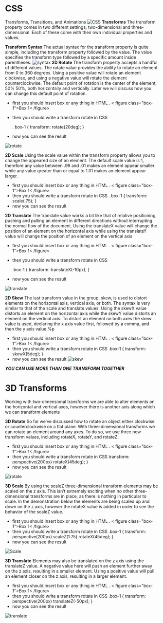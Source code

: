 # CSS
 Transforms, Transitions, and Animations
![CSS](https://miro.medium.com/max/1000/0*z-NzK5spBWCM5gp_.jpg)
**Transforms**
The transform property comes in two different settings, two-dimensional and three-dimensional. Each of these come with their own individual properties and values.

**Transform Syntax**
The actual syntax for the transform property is quite simple, including the transform property followed by the value. The value specifies the transform type followed by a specific amount inside parentheses.
![syntax](https://miro.medium.com/max/1440/1*_NVMTnvHTM9teQxrVRlDeg.png)
**2D Rotate**
The transform property accepts a handful of different values. The rotate value provides the ability to rotate an element from 0 to 360 degrees. Using a positive value will rotate an element clockwise, and using a negative value will rotate the element counterclockwise. The default point of rotation is the center of the element, 50% 50%, both horizontally and vertically. Later we will discuss how you can change this default point of rotation.
- first you should insert box or any thing in HTML 
  .  < figure class="box-1">Box 1< /figure>
- then you should write a transform rotate in CSS

    . box-1 {
  transform: rotate(20deg);
}
- now you can see the result

![rotate](https://i7x7p5b7.stackpathcdn.com/codrops/wp-content/uploads/2014/12/transform-origin-examples.png)

**2D Scale**
Using the scale value within the transform property allows you to change the appeared size of an element. The default scale value is 1, therefore any value between .99 and .01 makes an element appear smaller while any value greater than or equal to 1.01 makes an element appear larger.
- first you should insert box or any thing in HTML 
  .  < figure class="box-1">Box 1< /figure>
- then you should write a transform rotate in CSS
    . box-1 {
  transform: scale(.75);
}
- now you can see the result

**2D Translate**
The translate value works a bit like that of relative positioning, pushing and pulling an element in different directions without interrupting the normal flow of the document. Using the translateX value will change the position of an element on the horizontal axis while using the translateY value will change the position of an element on the vertical axis

- first you should insert box or any thing in HTML 
  .  < figure class="box-1">Box 1< /figure>
- then you should write a transform rotate in CSS

  .box-1 {
  transform: translateX(-10px);
}
- now you can see the result

![translate](https://www.gatevidyalay.com/wp-content/uploads/2019/08/2D-Translation-in-Computer-Graphics.png)

**2D Skew**
The last transform value in the group, skew, is used to distort elements on the horizontal axis, vertical axis, or both. The syntax is very similar to that of the scale and translate values. Using the skewX value distorts an element on the horizontal axis while the skewY value distorts an element on the vertical axis. To distort an element on both axes the skew value is used, declaring the x axis value first, followed by a comma, and then the y axis value.%p

- first you should insert box or any thing in HTML 
  .  < figure class="box-1">Box 1< /figure>
- then you should write a transform rotate in CSS
.box-1 {
  transform: skewX(5deg);
}
- now you can see the result
![skew](https://cdn.educba.com/academy/wp-content/uploads/2020/06/CSS-skew.jpg)

***YOU CAN USE MORE THAN ONE TRANSFORM TOGETHER***



# 3D Transforms
Working with two-dimensional transforms we are able to alter elements on the horizontal and vertical axes, however there is another axis along which we can transform elements

**3D Rotate**
So far we’ve discussed how to rotate an object either clockwise or counterclockwise on a flat plane. With three-dimensional transforms we can rotate an element around any axes. To do so, we use three new transform values, including rotateX, rotateY, and rotateZ.
- first you should insert box or any thing in HTML 
  .  < figure class="box-1">Box 1< /figure>
- then you should write a transform rotate in CSS
  transform: perspective(200px) rotateX(45deg);
}
- now you can see the result

![rotate](https://media.24ways.org/2010/desandro/transforms01.png)

**3D Scale**
By using the scaleZ three-dimensional transform elements may be scaled on the z axis. This isn’t extremely exciting when no other three-dimensional transforms are in place, as there is nothing in particular to scale. In the demonstration below the elements are being scaled up and down on the z axis, however the rotateX value is added in order to see the behavior of the scaleZ value.
- first you should insert box or any thing in HTML 
  .  < figure class="box-1">Box 1< /figure>
- then you should write a transform rotate in CSS
 .box-1 {
  transform: perspective(200px) scaleZ(1.75) rotateX(45deg);
}
- now you can see the result

![Scale](https://www.tutorialrepublic.com/lib/images/css3-3d-scale-illustration.png)

**3D Translate**
Elements may also be translated on the z axis using the translateZ value. A negative value here will push an element further away on the z axis, resulting in a smaller element. Using a positive value will pull an element closer on the z axis, resulting in a larger element.

- first you should insert box or any thing in HTML 
  .  < figure class="box-1">Box 1< /figure>
- then you should write a transform rotate in CSS
  .box-1 {
  transform: perspective(200px) translateZ(-50px);
}
- now you can see the result

![translate](https://dab1nmslvvntp.cloudfront.net/wp-content/uploads/2018/07/1530807976119-3d-transforms-02-translate-scene.png)




